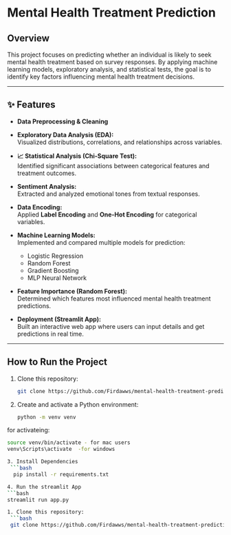 #  Mental Health Treatment Prediction  

##  **Overview**  
This project focuses on predicting whether an individual is likely to seek mental health treatment based on survey responses. By applying machine learning models, exploratory analysis, and statistical tests, the goal is to identify key factors influencing mental health treatment decisions.  

---

## ✨ **Features**  
- **Data Preprocessing & Cleaning**

- **Exploratory Data Analysis (EDA):**  
  Visualized distributions, correlations, and relationships across variables.  

- **📈 Statistical Analysis (Chi-Square Test):**  
  Identified significant associations between categorical features and treatment outcomes.  

- **Sentiment Analysis:**  
  Extracted and analyzed emotional tones from textual responses.  

- **Data Encoding:**  
  Applied **Label Encoding** and **One-Hot Encoding** for categorical variables.  

- **Machine Learning Models:**  
  Implemented and compared multiple models for prediction:  
  - Logistic Regression  
  - Random Forest  
  - Gradient Boosting  
  - MLP Neural Network  

- **Feature Importance (Random Forest):**  
  Determined which features most influenced mental health treatment predictions.  


- **Deployment (Streamlit App):**  
  Built an interactive web app where users can input details and get predictions in real time.  

---

## **How to Run the Project**  

1. Clone this repository:  
   ```bash
   git clone https://github.com/Firdawws/mental-health-treatment-prediction.git

2. Create and activate a Python environment:
      ```bash
   python -m venv venv

  for activateing:
  ```bash
source venv/bin/activate - for mac users
venv\Scripts\activate  -for windows

3. Install Dependencies
   ```bash
    pip install -r requirements.txt

4. Run the streamlit App
  ```bash
 streamlit run app.py

1. Clone this repository:  
   ```bash
   git clone https://github.com/Firdawws/mental-health-treatment-prediction.git


